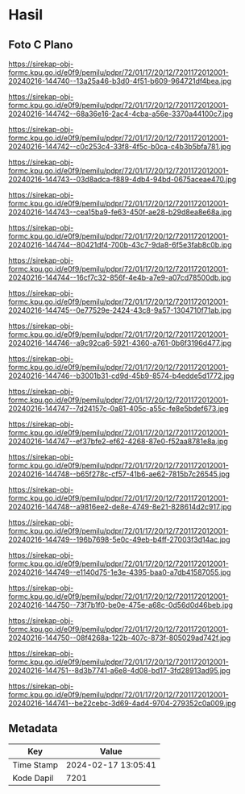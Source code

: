 # Hasil

## Foto C Plano

https://sirekap-obj-formc.kpu.go.id/e0f9/pemilu/pdpr/72/01/17/20/12/7201172012001-20240216-144740--13a25a46-b3d0-4f51-b609-964721df4bea.jpg

https://sirekap-obj-formc.kpu.go.id/e0f9/pemilu/pdpr/72/01/17/20/12/7201172012001-20240216-144742--68a36e16-2ac4-4cba-a56e-3370a44100c7.jpg

https://sirekap-obj-formc.kpu.go.id/e0f9/pemilu/pdpr/72/01/17/20/12/7201172012001-20240216-144742--c0c253c4-33f8-4f5c-b0ca-c4b3b5bfa781.jpg

https://sirekap-obj-formc.kpu.go.id/e0f9/pemilu/pdpr/72/01/17/20/12/7201172012001-20240216-144743--03d8adca-f889-4db4-94bd-0675aceae470.jpg

https://sirekap-obj-formc.kpu.go.id/e0f9/pemilu/pdpr/72/01/17/20/12/7201172012001-20240216-144743--cea15ba9-fe63-450f-ae28-b29d8ea8e68a.jpg

https://sirekap-obj-formc.kpu.go.id/e0f9/pemilu/pdpr/72/01/17/20/12/7201172012001-20240216-144744--80421df4-700b-43c7-9da8-6f5e3fab8c0b.jpg

https://sirekap-obj-formc.kpu.go.id/e0f9/pemilu/pdpr/72/01/17/20/12/7201172012001-20240216-144744--16cf7c32-856f-4e4b-a7e9-a07cd78500db.jpg

https://sirekap-obj-formc.kpu.go.id/e0f9/pemilu/pdpr/72/01/17/20/12/7201172012001-20240216-144745--0e77529e-2424-43c8-9a57-1304710f71ab.jpg

https://sirekap-obj-formc.kpu.go.id/e0f9/pemilu/pdpr/72/01/17/20/12/7201172012001-20240216-144746--a9c92ca6-5921-4360-a761-0b6f3196d477.jpg

https://sirekap-obj-formc.kpu.go.id/e0f9/pemilu/pdpr/72/01/17/20/12/7201172012001-20240216-144746--b3001b31-cd9d-45b9-8574-b4edde5d1772.jpg

https://sirekap-obj-formc.kpu.go.id/e0f9/pemilu/pdpr/72/01/17/20/12/7201172012001-20240216-144747--7d24157c-0a81-405c-a55c-fe8e5bdef673.jpg

https://sirekap-obj-formc.kpu.go.id/e0f9/pemilu/pdpr/72/01/17/20/12/7201172012001-20240216-144747--ef37bfe2-ef62-4268-87e0-f52aa8781e8a.jpg

https://sirekap-obj-formc.kpu.go.id/e0f9/pemilu/pdpr/72/01/17/20/12/7201172012001-20240216-144748--b65f278c-cf57-41b6-ae62-7815b7c26545.jpg

https://sirekap-obj-formc.kpu.go.id/e0f9/pemilu/pdpr/72/01/17/20/12/7201172012001-20240216-144748--a9816ee2-de8e-4749-8e21-828614d2c917.jpg

https://sirekap-obj-formc.kpu.go.id/e0f9/pemilu/pdpr/72/01/17/20/12/7201172012001-20240216-144749--196b7698-5e0c-49eb-b4ff-27003f3d14ac.jpg

https://sirekap-obj-formc.kpu.go.id/e0f9/pemilu/pdpr/72/01/17/20/12/7201172012001-20240216-144749--e1140d75-1e3e-4395-baa0-a7db41587055.jpg

https://sirekap-obj-formc.kpu.go.id/e0f9/pemilu/pdpr/72/01/17/20/12/7201172012001-20240216-144750--73f7b1f0-be0e-475e-a68c-0d56d0d46beb.jpg

https://sirekap-obj-formc.kpu.go.id/e0f9/pemilu/pdpr/72/01/17/20/12/7201172012001-20240216-144750--08f4268a-122b-407c-873f-805029ad742f.jpg

https://sirekap-obj-formc.kpu.go.id/e0f9/pemilu/pdpr/72/01/17/20/12/7201172012001-20240216-144751--8d3b7741-a6e8-4d08-bd17-3fd28913ad95.jpg

https://sirekap-obj-formc.kpu.go.id/e0f9/pemilu/pdpr/72/01/17/20/12/7201172012001-20240216-144741--be22cebc-3d69-4ad4-9704-279352c0a009.jpg


## Metadata

| Key        | Value               |
| ---------- | ------------------- |
| Time Stamp | 2024-02-17 13:05:41 |
| Kode Dapil | 7201                |



